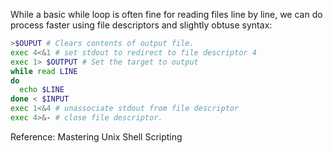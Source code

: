 While a basic while loop is often fine for reading files line by line, we can do process faster using file descriptors and slightly obtuse syntax:

```sh
>$OUPUT # Clears contents of output file.
exec 4<&1 # set stdout to redirect to file descriptor 4
exec 1> $OUTPUT # Set the target to output
while read LINE
do
  echo $LINE
done < $INPUT
exec 1<&4 # unassociate stdout from file descriptor
exec 4>&- # close file descriptor.
```

Reference: Mastering Unix Shell Scripting